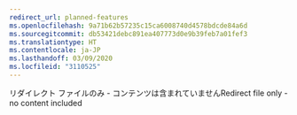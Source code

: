 ```yaml
---
redirect_url: planned-features
ms.openlocfilehash: 9a71b62b57235c15ca6008740d4578bdcde84a6d
ms.sourcegitcommit: db53421debc891ea407773d0e9b39feb7a01fef3
ms.translationtype: HT
ms.contentlocale: ja-JP
ms.lasthandoff: 03/09/2020
ms.locfileid: "3110525"
---
```

<span data-ttu-id="4f7ca-101">リダイレクト ファイルのみ - コンテンツは含まれていません</span><span class="sxs-lookup"><span data-stu-id="4f7ca-101">Redirect file only - no content included</span></span>